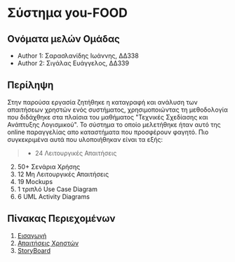 # Σύστημα you-FOOD

## Ονόματα μελών Ομάδας

- Author 1: Σαρασλανίδης Ιωάννης, ΔΔ338
- Author 2: Σιγάλας Ευάγγελος, ΔΔ339

## Περίληψη

Στην παρούσα εργασία ζητήθηκε η καταγραφή και ανάλυση των απαιτήσεων χρηστών ενός συστήματος, χρησιμοποιώντας τη μεθοδολογία που διδάχθηκε στα πλαίσια του μαθήματος "Τεχνικές Σχεδίασης και Ανάπτυξης Λογισμικού". Το σύστημα το οποίο μελετήθηκε ήταν αυτό της online παραγγελίας απο καταστήματα που προσφέρουν φαγητό. Πιο συγκεκριμένα αυτά που υλοποιήθηκαν είναι τα εξής:
>- 24 Λειτουργικές Απαιτήσεις
2. 50+ Σενάρια Χρήσης
3. 12 Μη Λειτουργικές Απαιτήσεις
4. 19 Mockups
5. 1 τριπλό Use Case Diagram
6. 6 UML Activity Diagrams

## Πίνακας Περιεχομένων

1. [Εισαγωγή](https://github.com/esigalas/soft-eng-assignment/blob/master/documentation/intro.md)
2. [Απαιτήσεις Χρηστών](https://github.com/esigalas/soft-eng-assignment/blob/master/documentation/requirements.md)
3. [StoryBoard](https://github.com/esigalas/soft-eng-assignment/blob/master/documentation/storyboard.md)
